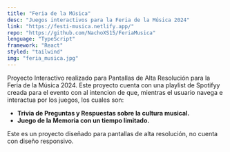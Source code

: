 ```yaml
---
title: "Feria de la Música"
desc: "Juegos interactivos para la Feria de la Música 2024"
link: "https://festi-musica.netlify.app/"
repo: "https://github.com/NachoXS15/FeriaMusica"
lenguage: "TypeScript"
framework: "React"
styled: "tailwind"
img: "feria_musica.jpg"
---
```


Proyecto Interactivo realizado para Pantallas de Alta Resolución para la Feria de la Música 2024. Este proyecto cuenta con una playlist de Spotifyy creada para el evento con al intencion de que, mientras el usuario navega e interactua por los juegos, los cuales son:

- **Trivia de Preguntas y Respuestas sobre la cultura musical.**
- **Juego de la Memoria con un tiempo limitado.**

Este es un proyecto diseñado para pantallas de alta resolución, no cuenta con diseño responsivo.
